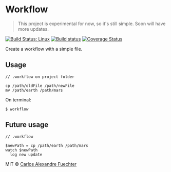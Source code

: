 # Workflow

> This project is experimental for now, so it's still simple. Soon will have more updates.

[![Build Status: Linux](https://travis-ci.org/alexandref93/workflow.svg?branch=master)](https://travis-ci.org/alexandref93/workflow)
[![Build status](https://ci.appveyor.com/api/projects/status/3oa2kqlddu42ife5?svg=true)](https://ci.appveyor.com/project/alexandref93/workflow)
[![Coverage Status](https://coveralls.io/repos/github/alexandref93/workflow/badge.svg?branch=master)](https://coveralls.io/github/alexandref93/workflow?branch=master)

Create a workflow with a simple file.

## Usage

```
// .workflow on project folder

cp /path/oldFile /path/newFile
mv /path/earth /path/mars
```

On terminal:
```
$ workflow
```

## Future usage

```
// .workflow

$newPath = cp /path/earth /path/mars
watch $newPath
  log new update
```

MIT © [Carlos Alexandre Fuechter](https://github.com/alexandref93)